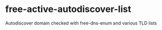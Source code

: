 # free-active-autodiscover-list
Autodiscover domain checked with free-dns-enum and various TLD lists
